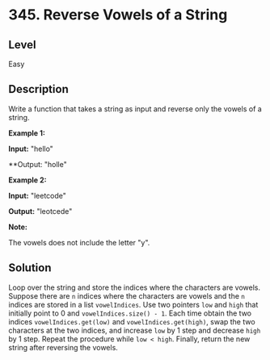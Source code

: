 # 345. Reverse Vowels of a String
## Level
Easy

## Description
Write a function that takes a string as input and reverse only the vowels of a string.

**Example 1:**

**Input:** "hello"

**Output: "holle"

**Example 2:**

**Input:** "leetcode"

**Output:** "leotcede"

**Note:**

The vowels does not include the letter "y".

## Solution
Loop over the string and store the indices where the characters are vowels. Suppose there are `n` indices where the characters are vowels and the `n` indices are stored in a list `vowelIndices`. Use two pointers `low` and `high` that initially point to 0 and `vowelIndices.size() - 1`. Each time obtain the two indices `vowelIndices.get(low)` and `vowelIndices.get(high)`, swap the two characters at the two indices, and increase `low` by 1 step and decrease `high` by 1 step. Repeat the procedure while `low < high`. Finally, return the new string after reversing the vowels.

